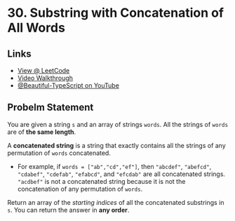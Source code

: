 # 30. Substring with Concatenation of All Words

## Links

* [View @ LeetCode](https://leetcode.com/problems/substring-with-concatenation-of-all-words/)
* [Video Walkthrough](https://youtu.be/qu3vAL7pquk)
* [@Beautiful-TypeScript on YouTube](https://www.youtube.com/@BeautifulTypeScript)

## Probelm Statement

You are given a string `s` and an array of strings `words`. All the strings of `words` are of **the same length**.

A **concatenated string** is a string that exactly contains all the strings of any permutation of `words` concatenated.

* For example, if `words = ["ab","cd","ef"]`, then `"abcdef"`, `"abefcd"`, `"cdabef"`, `"cdefab"`, `"efabcd"`, and `"efcdab"` are all concatenated strings. `"acdbef"` is not a concatenated string because it is not the concatenation of any permutation of `words`.

Return an array of the *starting indices* of all the concatenated substrings in `s`. You can return the answer in **any order**.
